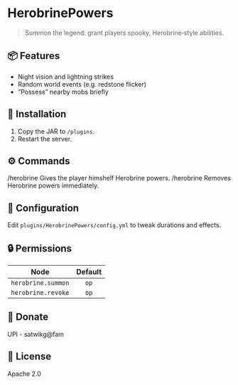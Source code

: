# HerobrinePowers

> Summon the legend: grant players spooky, Herobrine‑style abilities.

## 📦 Features
- Night vision and lightning strikes  
- Random world events (e.g. redstone flicker)  
- “Possess” nearby mobs briefly  

## 🚀 Installation
1. Copy the JAR to `/plugins`.  
2. Restart the server.

## ⚙️ Commands
/herobrine
Gives the player himshelf Herobrine powers.
/herobrine
Removes Herobrine powers immediately.

## 🔧 Configuration
Edit `plugins/HerobrinePowers/config.yml` to tweak durations and effects.

## 🔒 Permissions
| Node                          | Default |
|-------------------------------|:-------:|
| `herobrine.summon`            | `op`    |
| `herobrine.revoke`            | `op`    |

## 🤝 Donate
UPI - satwikg@fam

## 📄 License
Apache 2.0



